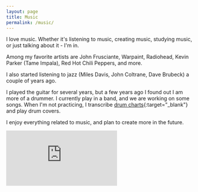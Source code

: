 ```yaml
---
layout: page
title: Music
permalink: /music/
---
```


I love music.
Whether it's listening to music, creating music, studying music, or just talking about it - I'm in.

Among my favorite artists are John Frusciante, Warpaint, Radiohead, Kevin Parker (Tame Impala), Red Hot Chili Peppers, and more.

I also started listening to jazz (Miles Davis, John Coltrane, Dave Brubeck) a couple of years ago.

I played the guitar for several years, but a few years ago I found out I am more of a drummer.
I currently play in a band, and we are working on some songs.
When I'm not practicing, I transcribe [drum charts](https://musescore.com/razrotenberg){:target="_blank"} and play drum covers.

I enjoy everything related to music, and plan to create more in the future.

<div class="youtube-container">
    <iframe src="https://www.youtube.com/embed/LTSvTb-yIJw" frameborder="0" allow="accelerometer; autoplay; encrypted-media; gyroscope; picture-in-picture" allowfullscreen></iframe>
</div>
